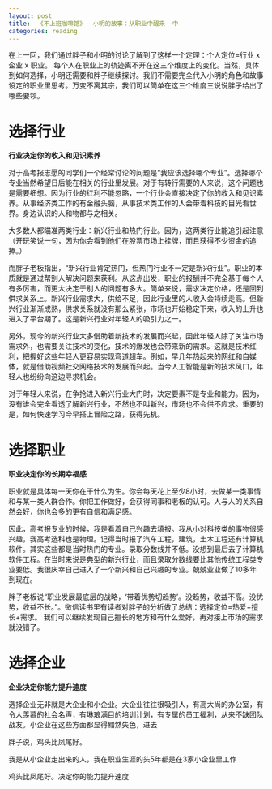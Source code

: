 ```yaml
---
layout: post
title:  《不上班咖啡馆》- 小明的故事：从职业中醒来 -中
categories: reading
---
```


在上一回，我们通过胖子和小明的讨论了解到了这样一个定理：个人定位=行业 x 企业 x 职业。 每个人在职业上的轨迹离不开在这三个维度上的变化。当然，具体到如何选择，小明还需要和胖子继续探讨。我们不需要完全代入小明的角色和故事设定的职业里思考。万变不离其宗，我们可以简单在这三个维度三说说胖子给出了哪些要领。

# 选择行业 
**行业决定你的收入和见识素养**

对于高考报志愿的同学们一个经常讨论的问题是“我应该选择哪个专业”。选择哪个专业当然希望日后能在相关的行业里发展。对于有转行需要的人来说，这个问题也是需要细想。因为行业的红利不能忽略，一个行业会直接决定了你的收入和见识素养。从事经济类工作的有金融头脑，从事技术类工作的人会带着科技的目光看世界。身边认识的人和物都与之相关。

大多数人都瞄准两类行业：新兴行业和热门行业。因为，这两类行业能追引起注意（开玩笑说一句，因为你会看到他们在股票市场上挂牌，而且获得不少资金的追捧。）

而胖子老板指出，“新兴行业肯定热门，但热门行业不一定是新兴行业”。职业的本质就是通过帮别人解决问题来获利。从这点出发，职业的报酬并不完全基于每个人有多厉害，而更大决定于别人的问题有多大。简单来说，需求决定价格，还是回到供求关系上。新兴行业需求大，供给不足，因此行业里的人收入会持续走高。但新兴行业渐渐成熟，供求关系就没有那么紧张，市场也开始稳定下来，收入的上升也进入了平台期了。这是新兴行业对年轻人的吸引力之一。

另外，现今的新兴行业大多借助着新技术的发展而兴起，因此年轻人除了关注市场需求外，也需要关注技术的变化，技术的爆发也会带来新的需求。这就是技术红利，把握好这些年轻人更容易实现弯道超车。例如，早几年热起来的网红和自媒体，就是借助视频社交网络技术的发展而兴起。当今人工智能是新的技术风口，年轻人也纷纷向这边寻求机会。

对于年轻人来说，在争抢进入新兴行业大门时，决定要素不是专业和能力。因为，没有谁会完全看透了解新兴行业，不然也不叫新兴，市场也不会供不应求。重要的是，如何快速学习今早搭上冒险之路，获得先机。



# 选择职业
**职业决定你的长期幸福感**

职业就是具体每一天你在干什么为生。你会每天花上至少8小时，去做某一类事情和与某一类人群合作。你把工作做好，会获得同事和老板的认可。人与人的关系自然会好，你也会多的更有自信和满足感。

因此，高考报专业的时候，我是看着自己兴趣去填报。我从小对科技类的事物很感兴趣，我高考选科也是物理。记得当时报了汽车工程，建筑，土木工程还有计算机软件。其实这些都是当时热门的专业。录取分数线并不低。没想到最后去了计算机软件工程。在当时来说是典型的新兴行业，而且录取分数线要比其他传统工程类专业要低。我很庆幸自己进入了一个新兴和自己兴趣的专业。兢兢业业做了10多年到现在。

胖子老板说“职业发展最底层的战略，‘带着优势切趋势’。没趋势，收益不高。没优势，收益不长。”。微信读书里有读者对胖子的分析做了总结：选择定位=热爱+擅长+需求。 我们可以继续发现自己擅长的地方和有什么爱好，再对接上市场的需求就没错了。 


# 选择企业
**企业决定你能力提升速度**

选择企业无非就是大企业和小企业。大企业往往很吸引人，有高大尚的办公室，有令人羡慕的社会名声，有琳琅满目的培训计划，有专属的员工福利，从来不缺团队战友。小企业在这些方面都显得黯然失色，进去

胖子说，鸡头比凤尾好。


我是从小企业走出来的人，我在职业生涯的头5年都是在3家小企业里工作

鸡头比凤尾好。决定你的能力提升速度
<!--stackedit_data:
eyJoaXN0b3J5IjpbMTUxNDY0NDQyNSwxOTI5NzU3MzYzLC05MT
A4ODkzNjMsLTExODU4NzQ0OTEsMTkyMjk5MzQxMV19
-->